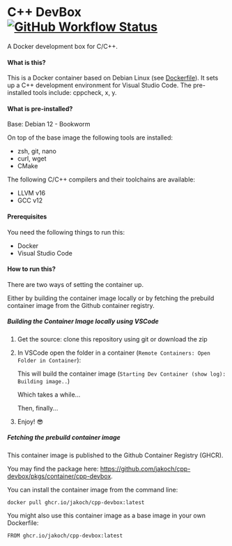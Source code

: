 
# C++ DevBox [![GitHub Workflow Status](https://img.shields.io/github/actions/workflow/status/jakoch/cpp-devbox/release.yml?branch=main&style=flat&logo=github&label=Image%20published%20on%20GHCR)](https://github.com/jakoch/cpp-devbox)

A Docker development box for C/C++.

#### What is this?

This is a Docker container based on Debian Linux (see [Dockerfile](https://github.com/jakoch/cpp-devbox/blob/main/.devcontainer/Dockerfile)).
It sets up a C++ development environment for Visual Studio Code.
The pre-installed tools include: cppcheck, x, y.

#### What is pre-installed?

Base: Debian 12 - Bookworm

On top of the base image the following tools are installed:
- zsh, git, nano
- curl, wget
- CMake

The following C/C++ compilers and their toolchains are available:
 - LLVM v16
 - GCC v12

#### Prerequisites

You need the following things to run this:

- Docker
- Visual Studio Code

#### How to run this?

There are two ways of setting the container up.

Either by building the container image locally or by fetching the prebuild container image from the Github container registry.

##### Building the Container Image locally using VSCode

1. Get the source: clone this repository using git or download the zip
2. In VSCode open the folder in a container (`Remote Containers: Open Folder in Container`):

   This will build the container image (`Starting Dev Container (show log): Building image..`)

   Which takes a while...

   Then, finally...
3. Enjoy! :sunglasses:

##### Fetching the prebuild container image

This container image is published to the Github Container Registry (GHCR).

You may find the package here: https://github.com/jakoch/cpp-devbox/pkgs/container/cpp-devbox.

You can install the container image from the command line:
```
docker pull ghcr.io/jakoch/cpp-devbox:latest
```

You might also use this container image as a base image in your own Dockerfile:
```
FROM ghcr.io/jakoch/cpp-devbox:latest
```
